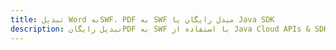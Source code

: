 ---title: تبدیل Word بهSWF، PDF به SWF مبدل رایگان یا Java SDKdescription: تبدیل رایگانPDF به SWF با استفاده از Java Cloud APIs & SDK. همچنین اسناد Microsoft Word و OpenOffice را در Cloud ایجاد، ویرایش و رندر کنید.---